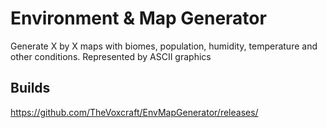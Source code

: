 # Environment & Map Generator
Generate X by X maps with biomes, population, humidity, temperature and other conditions. Represented by ASCII graphics


## Builds
https://github.com/TheVoxcraft/EnvMapGenerator/releases/
